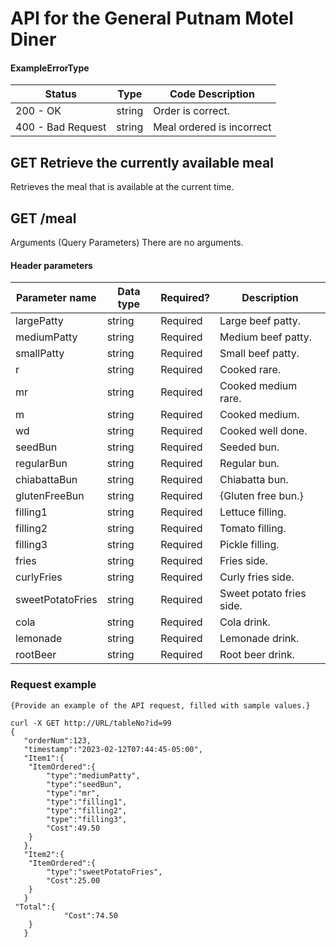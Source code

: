 # API for the General Putnam Motel Diner


#### ExampleErrorType

| Status          | Type     | Code Description                                      |
|----------------|----------|--------------------------------------------------|
| 200 - OK    | string  | Order is correct. |
| 400 - Bad Request | string | Meal ordered is incorrect |

## GET Retrieve the currently available meal 
Retrieves the meal that is available at the current time. 
## GET /meal 
Arguments (Query Parameters) 
There are no arguments. 

#### Header parameters

| Parameter name | Data type   | Required? | Description                          |
|------------------|--------|-----------|--------------------------------------|
| largePatty | string | Required  | Large beef patty. |
| mediumPatty | string |  Required  | Medium beef patty.|
| smallPatty | string |  Required  |  Small beef patty. |
| r | string |  Required  |  Cooked rare. |
| mr | string |  Required  |  Cooked medium rare. |
| m | string |  Required  |  Cooked medium. |
| wd | string |  Required  |  Cooked well done. |
| seedBun | string |  Required  |  Seeded bun. |
| regularBun  | string |  Required  |  Regular bun. |
| chiabattaBun | string |  Required  | Chiabatta bun. |
| glutenFreeBun | string |  Required  |  {Gluten free bun.} |
| filling1| string |  Required  | Lettuce filling. |
| filling2 | string |  Required  | Tomato filling. |
| filling3 | string |  Required  |  Pickle filling. |
| fries | string |  Required  |  Fries side. |
| curlyFries | string |  Required  | Curly fries side. |
| sweetPotatoFries  | string |  Required  |  Sweet potato fries side. |
| cola  | string |  Required  | Cola drink. |
| lemonade  | string |  Required  |  Lemonade drink. |
| rootBeer | string |  Required  |  Root beer drink. |
        

### Request example

```
{Provide an example of the API request, filled with sample values.}
```
```
curl -X GET http://URL/tableNo?id=99
{
   "orderNum":123,
   "timestamp":"2023-02-12T07:44:45-05:00",
   "Item1":{
  	"ItemOrdered":{
     	"type":"mediumPatty",
        "type":"seedBun",
        "type":"mr",
        "type":"filling1",
        "type":"filling2",
        "type":"filling3",
     	"Cost":49.50
  	}
   },
   "Item2":{
  	"ItemOrdered":{
     	"type":"sweetPotatoFries",
     	"Cost":25.00
  	}
   }
 "Total":{
  	     	"Cost":74.50
  	}
   }




